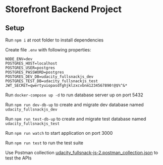 # Storefront Backend Project

## Setup

Run ```npm i``` at root folder to install dependencies

Create file ```.env``` with following properties:

```properties
NODE_ENV=dev
POSTGRES_HOST=localhost
POSTGRES_USER=postgres
POSTGRES_PASSWORD=postgres
POSTGRES_DEV_DB=udacity_fullsnackjs_dev
POSTGRES_TEST_DB=udacity_fullsnackjs_test
JWT_SECRET=qwertyuiopasdfghjklzxcvbnm1234567890!@$%^&*
```

Run ```docker-compose up -d``` to run database server up on port 5432

Run ```npm run dev-db-up``` to create and migrate dev database named ```udacity_fullsnackjs_dev```

Run ```npm run test-db-up``` to create and migrate test database named ```udacity_fullsnackjs_test```

Run ```npm run watch``` to start application on port 3000

Run ```npm run test``` to run the test suite

Use Postman collection [udacity_fullsnack-js-2.postman_collection.json](./udacity_fullsnack-js-2.postman_collection.json) to test the APIs
